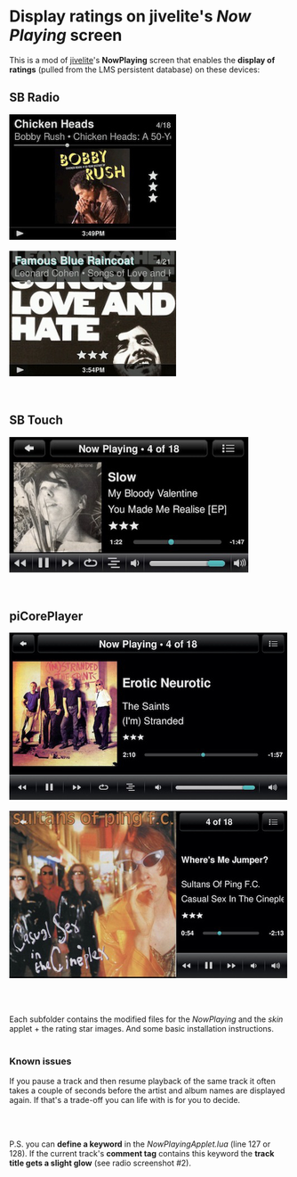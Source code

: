 Display ratings on jivelite's *Now Playing* screen
====

This is a mod of [jivelite](https://github.com/ralph-irving/jivelite)'s **NowPlaying** screen that enables the **display of ratings** (pulled from the LMS persistent database) on these devices:

## **SB Radio**
![screenshot1](screenshots/radio1.jpg)<br><br>
![screenshot2](screenshots/radio2.jpg)<br><br><br>

## **SB Touch**
![screenshot1](screenshots/touch.jpg)<br><br><br>

## **piCorePlayer**
![screenshot1](screenshots/pcp1.jpg)<br><br>
![screenshot2](screenshots/pcp2.jpg)<br><br>

<br>

Each subfolder contains the modified files for the *NowPlaying* and the *skin* applet + the rating star images. And some basic installation instructions.
<br><br>


### Known issues
If you pause a track and then resume playback of the same track it often takes a couple of seconds before the artist and album names are displayed again. If that's a trade-off you can life with is for you to decide.

<br><br>

P.S. you can **define a keyword** in the *NowPlayingApplet.lua* (line 127 or 128). If the current track's **comment tag** contains this keyword the **track title gets a slight glow** (see radio screenshot #2).